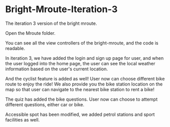 # Bright-Mroute-Iteration-3

The iteration 3 version of the bright mroute.

Open the Mroute folder.

You can see all the view controllers of the bright-mroute, and the code is readable. 

In iteration 3, we have added the login and sign up page for user, and when the user logged into the home page, the user can see the local weather information based on the user's current location.

And the cyclist feature is added as well! User now can choose different bike route to enjoy the ride! We also provide you the bike station location on the map so that user can navigate to the nearest bike station to rent a bike! 

The quiz has added the bike questions. User now can choose to attempt different questions, either car or bike. 

Accessible spot has been modified, we added petrol stations and sport facilities as well.
